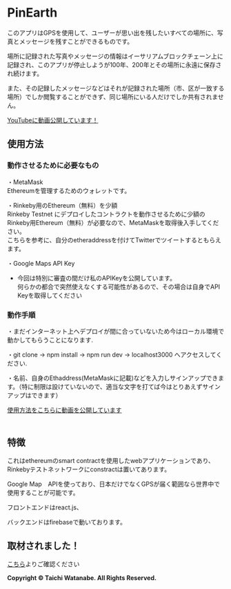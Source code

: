 # PinEarth  
 
このアプリはGPSを使用して、ユーザーが思い出を残したいすべての場所に、写真とメッセージを残すことができるものです。　　　　　　　

場所に記録された写真やメッセージの情報はイーサリアムブロックチェーン上に記録され、このアプリが停止しようが100年、200年とその場所に永遠に保存され続けます。　

また、その記録したメッセージなどはそれが記録された場所（市、区が一致する場所）でしか閲覧することができず、同じ場所にいる人だけでしか共有されません。　　　　

[YouTubeに動画公開しています！](https://youtu.be/QMPnFGDL780)
　　
  
## 使用方法
### 動作させるために必要なもの
・MetaMask   
Ethereumを管理するためのウォレットです。  
   
・Rinkeby用のEthereum（無料）を少額   
Rinkeby Testnet にデプロイしたコントラクトを動作させるために少額のRinkeby用Ethereum（無料）が必要なので、MetaMaskを取得後入手してください。   
こちらを参考に、自分のetheraddressを付けてTwitterでツイートするともらえます。   
   
・Google Maps API Key   
 - 今回は特別に審査の間だけ私のAPIKeyを公開しています。   
何らかの都合で突然使えなくする可能性があるので、その場合は自身でAPI Keyを取得してください   
  
  
### 動作手順
・まだインターネット上へデプロイが間に合っていないため今はローカル環境で動かしてもらうことになります.       

・git clone -> npm install -> npm run dev -> localhost3000 へアクセスしてください.   


・名前、自身のEthaddress(MetaMaskに記載)などを入力しサインアップできます。（特に制限は設けていないので、適当な文字を打てば今はとりあえずサインアップはできます）    

[使用方法をこちらに動画を公開しています](https://youtu.be/rykzTocH_Yk)    
    　　
      
## 特徴  
これはethereumのsmart contractを使用したwebアプリケーションであり、Rinkebyテストネットワークにconstractは置いてあります。　  　　　　　

Google Map　APIを使っており、日本だけでなくGPSが届く範囲なら世界中で使用することが可能です。　　　　　　

フロントエンドはreact.js、　　　　　

バックエンドはfirebaseで動いております。　　　　　　
  
  
  
## 取材されました！
[こちら](https://dappsmarket.net/other/pinearth-interview/)よりご確認ください

**Copyright © Taichi Watanabe. All Rights Reserved.**

